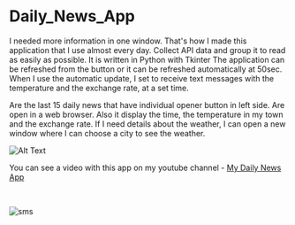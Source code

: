 # Daily_News_App
I needed more information in one window. That's how I made this application that I use almost every day.
Collect API data and group it to read as easily as possible. It is written in Python with Tkinter
The application can be refreshed from the button or it can be refreshed automatically at 50sec. When I use the automatic update, I set to receive text messages with the temperature and the exchange rate, at a set time.  

Are the last 15 daily news that have individual opener button in left side. Are open in a web browser. Also it display the time, the temperature in my town and the exchange rate. 
If I need details about the weather, I can open a new window where I can choose a city to see the weather.

![Alt Text](https://github.com/FlorinTf/Daily_News-_Weather_App/blob/main/News%20App%20in%20Python%20Tkinter%20collect%20data%20from%20API%20news%2Cexchange%20rate%20and%20weather.gif)

 You can see a video with this app on my youtube channel - <a href="https://www.youtube.com/watch?v=LyRzNSQ8jso" target="_blank">My Daily News App</a></p>&nbsp;</div><br /><p></p>
![sms](https://user-images.githubusercontent.com/96166795/156924940-9d65b90d-37a3-4c87-8011-60210fcc65b4.jpg)


